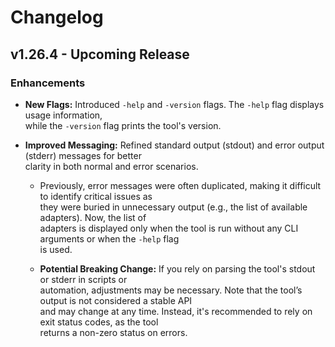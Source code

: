 # Changelog

## v1.26.4 - Upcoming Release

### Enhancements

- **New Flags:** Introduced `-help` and `-version` flags. The `-help` flag displays usage information,  
  while the `-version` flag prints the tool's version.

- **Improved Messaging:** Refined standard output (stdout) and error output (stderr) messages for better  
  clarity in both normal and error scenarios.

  - Previously, error messages were often duplicated, making it difficult to identify critical issues as  
    they were buried in unnecessary output (e.g., the list of available adapters). Now, the list of  
    adapters is displayed only when the tool is run without any CLI arguments or when the `-help` flag  
    is used.

  - **Potential Breaking Change:** If you rely on parsing the tool's stdout or stderr in scripts or  
    automation, adjustments may be necessary. Note that the tool’s output is not considered a stable API  
    and may change at any time. Instead, it's recommended to rely on exit status codes, as the tool  
    returns a non-zero status on errors.